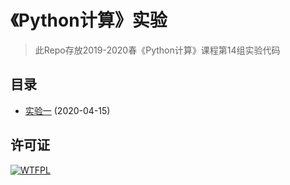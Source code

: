 # 《Python计算》实验

> 此Repo存放2019-2020春《Python计算》课程第14组实验代码

## 目录

- [实验一](https://github.com/ZKLlab/python-computing-experiments/tree/ex1) (2020-04-15)

## 许可证

[![WTFPL](http://www.wtfpl.net/wp-content/uploads/2012/12/wtfpl-badge-1.png)](http://www.wtfpl.net/)
